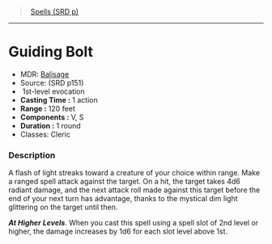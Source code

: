 ﻿---
!SpellItem
Family: SpellVO
Name: Guiding Bolt
Type: evocation
Level: 1
CastingTime: 1 action
Range: 120 feet
Components: V, S
Duration: 1 round
Classes: Cleric
Source: (SRD p151)
AltName: '[Balisage](hd_spells_balisage.md)'
Id: spells_vo.md#guiding-bolt
ParentLink: spells_vo.md#spells-srd-p
ParentName: Spells (SRD p)
NameLevel: 1
Attributes:
  Name: Guiding Bolt
  Markdown: >+
    # <!--Name-->Guiding Bolt<!--/Name-->


    - MDR: <!--AltName-->[Balisage](hd_spells_balisage.md)<!--/AltName-->

    - Source: <!--Source-->(SRD p151)<!--/Source-->

    -  <!--Level-->1<!--/Level-->st-level <!--Type-->evocation<!--/Type-->

    - **Casting Time :** <!--CastingTime-->1 action<!--/CastingTime-->

    - **Range :** <!--Range-->120 feet<!--/Range-->

    - **Components :** <!--Components-->V, S<!--/Components-->

    - **Duration :** <!--Duration-->1 round<!--/Duration-->

    - Classes: <!--Classes-->Cleric<!--/Classes-->


    ### Description


    A flash of light streaks toward a creature of your choice within range. Make a ranged spell attack against the target. On a hit, the target takes 4d6 radiant damage, and the next attack roll made against this target before the end of your next turn has advantage, thanks to the mystical dim light glittering on the target until then.


    **_At Higher Levels_**. When you cast this spell using a spell slot of 2nd level or higher, the damage increases by 1d6 for each slot level above 1st.

  AltName: '[Balisage](hd_spells_balisage.md)'
  Source: (SRD p151)
  Level: 1
  Type: evocation
  CastingTime: 1 action
  Range: 120 feet
  Components: V, S
  Duration: 1 round
  Classes: Cleric
AttributesDictionary: >+
  Name: Guiding Bolt

  Markdown: >+

    # <!--Name-->Guiding Bolt<!--/Name-->





    - MDR: <!--AltName-->[Balisage](hd_spells_balisage.md)<!--/AltName-->



    - Source: <!--Source-->(SRD p151)<!--/Source-->



    -  <!--Level-->1<!--/Level-->st-level <!--Type-->evocation<!--/Type-->



    - **Casting Time :** <!--CastingTime-->1 action<!--/CastingTime-->



    - **Range :** <!--Range-->120 feet<!--/Range-->



    - **Components :** <!--Components-->V, S<!--/Components-->



    - **Duration :** <!--Duration-->1 round<!--/Duration-->



    - Classes: <!--Classes-->Cleric<!--/Classes-->





    ### Description





    A flash of light streaks toward a creature of your choice within range. Make a ranged spell attack against the target. On a hit, the target takes 4d6 radiant damage, and the next attack roll made against this target before the end of your next turn has advantage, thanks to the mystical dim light glittering on the target until then.





    **_At Higher Levels_**. When you cast this spell using a spell slot of 2nd level or higher, the damage increases by 1d6 for each slot level above 1st.



  AltName: '[Balisage](hd_spells_balisage.md)'

  Source: (SRD p151)

  Level: 1

  Type: evocation

  CastingTime: 1 action

  Range: 120 feet

  Components: V, S

  Duration: 1 round

  Classes: Cleric

---
> [Spells (SRD p)](srd_spells.md)

---

# Guiding Bolt

- MDR: [Balisage](hd_spells_balisage.md)
- Source: (SRD p151)
-  1st-level evocation
- **Casting Time :** 1 action
- **Range :** 120 feet
- **Components :** V, S
- **Duration :** 1 round
- Classes: Cleric

### Description

A flash of light streaks toward a creature of your choice within range. Make a ranged spell attack against the target. On a hit, the target takes 4d6 radiant damage, and the next attack roll made against this target before the end of your next turn has advantage, thanks to the mystical dim light glittering on the target until then.

**_At Higher Levels_**. When you cast this spell using a spell slot of 2nd level or higher, the damage increases by 1d6 for each slot level above 1st.

